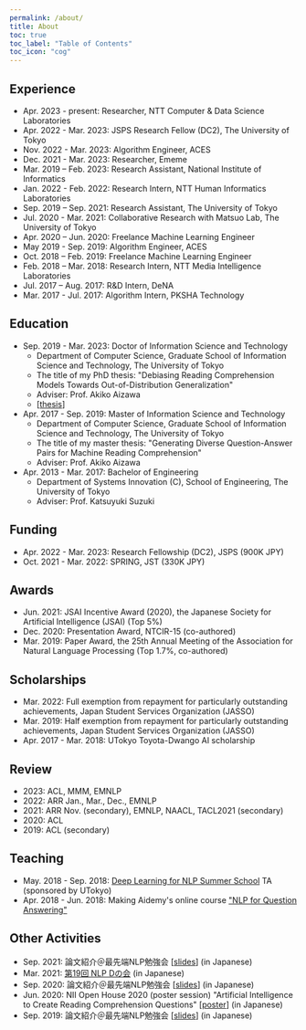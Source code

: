 ```yaml
---
permalink: /about/
title: About
toc: true
toc_label: "Table of Contents"
toc_icon: "cog"
---
```


## Experience
* Apr. 2023 - present: Researcher, NTT Computer & Data Science Laboratories
* Apr. 2022 - Mar. 2023: JSPS Research Fellow (DC2), The University of Tokyo
* Nov. 2022 - Mar. 2023: Algorithm Engineer, ACES
* Dec. 2021 - Mar. 2023: Researcher, Ememe
* Mar. 2019 – Feb. 2023: Research Assistant, National Institute of Informatics
* Jan. 2022 - Feb. 2022: Research Intern, NTT Human Informatics Laboratories
* Sep. 2019 – Sep. 2021: Research Assistant, The University of Tokyo
* Jul. 2020 - Mar. 2021: Collaborative Research with Matsuo Lab, The University of Tokyo
* Apr. 2020 – Jun. 2020: Freelance Machine Learning Engineer
* May  2019 - Sep. 2019: Algorithm Engineer, ACES
* Oct. 2018 – Feb. 2019: Freelance Machine Learning Engineer
* Feb. 2018 – Mar. 2018: Research Intern, NTT Media Intelligence Laboratories
* Jul. 2017 – Aug. 2017: R&D Intern, DeNA
* Mar. 2017 - Jul. 2017: Algorithm Intern, PKSHA Technology

## Education
* Sep. 2019 - Mar. 2023: Doctor of Information Science and Technology
  * Department of Computer Science, Graduate School of Information Science and Technology, The University of Tokyo
  * The title of my PhD thesis: "Debiasing Reading Comprehension Models Towards Out-of-Distribution Generalization"
  * Adviser: Prof. Akiko Aizawa
  * [[thesis](https://github.com/KazutoshiShinoda/PhDThesis)]
* Apr. 2017 - Sep. 2019: Master of Information Science and Technology
  * Department of Computer Science, Graduate School of Information Science and Technology, The University of Tokyo
  * The title of my master thesis: "Generating Diverse Question-Answer Pairs for Machine Reading Comprehension"
  * Adviser: Prof. Akiko Aizawa
* Apr. 2013 - Mar. 2017: Bachelor of Engineering
  * Department of Systems Innovation (C), School of Engineering, The University of Tokyo
  * Adviser: Prof. Katsuyuki Suzuki

## Funding
* Apr. 2022 - Mar. 2023: Research Fellowship (DC2), JSPS (900K JPY)
* Oct. 2021 - Mar. 2022: SPRING, JST (330K JPY)

## Awards
* Jun. 2021: JSAI Incentive Award (2020), the Japanese Society for Artificial Intelligence (JSAI) (Top 5%)
* Dec. 2020: Presentation Award, NTCIR-15 (co-authored)
* Mar. 2019: Paper Award, the 25th Annual Meeting of the Association for Natural
Language Processing (Top 1.7%, co-authored)

## Scholarships
* Mar. 2022: Full exemption from repayment for particularly outstanding achievements, Japan Student Services Organization (JASSO)
* Mar. 2019: Half exemption from repayment for particularly outstanding achievements, Japan Student Services Organization (JASSO)
* Apr. 2017 - Mar. 2018: UTokyo Toyota-Dwango AI scholarship

## Review
* 2023: ACL, MMM, EMNLP
* 2022: ARR Jan., Mar., Dec., EMNLP
* 2021: ARR Nov. (secondary), EMNLP, NAACL, TACL2021 (secondary)
* 2020: ACL
* 2019: ACL (secondary)

## Teaching
* May. 2018 - Sep. 2018: [Deep Learning for NLP Summer School](https://deeplearning.jp/deep-learning-for-nlp) TA (sponsored by UTokyo)
* Apr. 2018 - Jun. 2018: Making Aidemy's online course ["NLP for Question Answering"](https://aidemy.net/courses/6120)

## Other Activities
* Sep. 2021: 論文紹介＠最先端NLP勉強会 [[slides](https://github.com/KazutoshiShinoda/slides/blob/master/SNLP2021-IntrinsicDimensionalityExplainstheEffectivenessofLanguageModelFineTuning.pdf)] (in Japanese)
* Mar. 2021: [第19回 NLP Dの会](https://sites.google.com/view/nlptokyod) (in Japanese)
* Sep. 2020: 論文紹介＠最先端NLP勉強会 [[slides](https://github.com/KazutoshiShinoda/slides/blob/master/SNLP2020-A-Systematic-Assessment-of-Syntactic-Generalization-in-Neural-Language-Models.pdf)] (in Japanese)
* Jun. 2020: NII Open House 2020 (poster session) "Artificial Intelligence to Create Reading Comprehension Questions" [[poster](https://www.nii.ac.jp/event/upload/C04_oh2020.pdf)] (in Japanese)
* Sep. 2019: 論文紹介＠最先端NLP勉強会 [[slides](https://github.com/KazutoshiShinoda/slides/blob/master/SNLP2019-latent-normalizing-flow-for-discrete-sequences.pdf)] (in Japanese)
